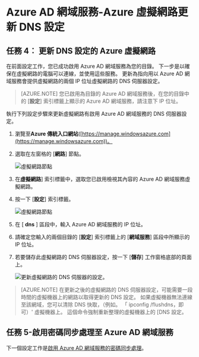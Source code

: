 <properties
    pageTitle="Azure 虛擬網路的網域服務 azure AD︰ 更新 DNS 設定 |Microsoft Azure"
    description="快速入門 Azure Active Directory 網域服務"
    services="active-directory-ds"
    documentationCenter=""
    authors="mahesh-unnikrishnan"
    manager="stevenpo"
    editor="curtand"/>

<tags
    ms.service="active-directory-ds"
    ms.workload="identity"
    ms.tgt_pltfrm="na"
    ms.devlang="na"
    ms.topic="get-started-article"
    ms.date="09/21/2016"
    ms.author="maheshu"/>

# <a name="azure-ad-domain-services---update-dns-settings-for-the-azure-virtual-network"></a>Azure AD 網域服務-Azure 虛擬網路更新 DNS 設定

## <a name="task-4-update-dns-settings-for-the-azure-virtual-network"></a>任務 4︰ 更新 DNS 設定的 Azure 虛擬網路
在前面設定工作，您已成功啟用 Azure AD 網域服務為您的目錄。 下一步是以確保在虛擬網路的電腦可以連線，並使用這些服務。 更新為指向用以 Azure AD 網域服務會提供虛擬網路的兩個 IP 位址虛擬網路的 DNS 伺服器設定。

> [AZURE.NOTE] 您已啟用為目錄的 Azure AD 網域服務後，在您的目錄中的 [**設定**] 索引標籤上顯示的 Azure AD 網域服務，請注意下 IP 位址。

執行下列設定步驟來更新虛擬網路有啟用 Azure AD 網域服務的 DNS 伺服器設定。

1. 瀏覽至**Azure 傳統入口網站**([https://manage.windowsazure.com](https://manage.windowsazure.com))。

2. 選取在左窗格的 [**網路**] 節點。

    ![虛擬網路節點](./media/active-directory-domain-services-getting-started/virtual-network-select.png)

3. 在**虛擬網路**] 索引標籤中，選取您已啟用檢視其內容的 Azure AD 網域服務虛擬網路。

4. 按一下 [**設定**] 索引標籤。

    ![虛擬網路節點](./media/active-directory-domain-services-getting-started/virtual-network-configure-tab.png)

5. 在 [ **dns** ] 區段中，輸入 Azure AD 網域服務的 IP 位址。

6. 請確定您輸入的兩個目錄的 [**設定**] 索引標籤上的 [**網域服務**] 區段中所顯示的 IP 位址。

7. 若要儲存此虛擬網路的 DNS 伺服器設定，按一下 [**儲存**] 工作窗格底部的頁面上。

   ![更新虛擬網路的 DNS 伺服器的設定。](./media/active-directory-domain-services-getting-started/update-dns.png)

> [AZURE.NOTE] 在更新之後的虛擬網路的 DNS 伺服器設定，可能需要一段時間的虛擬機器上的網路以取得更新的 DNS 設定。 如果虛擬機器無法連線至該網域，您可以清除 DNS 快取，（例如。 「 ipconfig /flushdns，即可）' 虛擬機器上。 這個命令強制重新整理的虛擬機器上的 [DNS 設定。


## <a name="task-5---enable-password-synchronization-to-azure-ad-domain-services"></a>任務 5-啟用密碼同步處理至 Azure AD 網域服務
下一個設定工作是[啟用 Azure AD 網域服務的密碼同步處理](active-directory-ds-getting-started-password-sync.md)。
